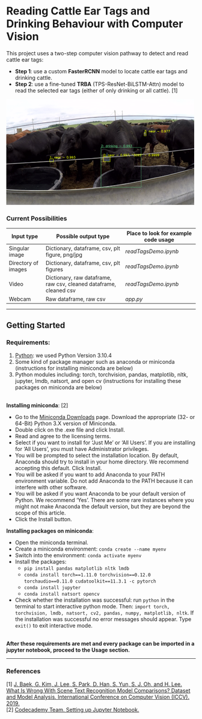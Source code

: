 # Reading Cattle Ear Tags and Drinking Behaviour with Computer Vision
This project uses a two-step computer vision pathway to detect and read cattle ear tags:
- **Step 1**: use a custom **FasterRCNN** model to locate cattle ear tags and drinking cattle.
- **Step 2**: use a fine-tuned **TRBA** (TPS-ResNet-BiLSTM-Attn) model to read the selected ear tags (either of only drinking or all cattle). [1]
<img src="./figures/example.png" width="500" title="example">

### Current Possibilities
| Input type | Possible output type | Place to look for example code usage |
| --- | --- | --- |
| Singular image | Dictionary, dataframe, csv, plt figure, png/jpg | *readTagsDemo.ipynb* |
| Directory of images | Dictionary, dataframe, csv, plt figures | *readTagsDemo.ipynb* |
| Video | Dictionary, raw dataframe, raw csv, cleaned dataframe, cleaned csv | *readTagsDemo.ipynb* |
| Webcam | Raw dataframe, raw csv | *app.py* |


***
## Getting Started
### Requirements:
1. [Python](https://www.python.org/downloads/): we used Python Version 3.10.4
2. Some kind of package manager such as anaconda or miniconda (instructions for installing miniconda are below)
3. Python modules including: torch, torchvision, pandas, matplotlib, nltk, jupyter, lmdb, natsort, and open cv (instructions for installing these packages on miniconda are below)

<br />**Installing miniconda**: \[2]
- Go to the [Miniconda Downloads](https://docs.conda.io/en/latest/miniconda.html#windows-installers) page. Download the appropriate (32- or 64-Bit) Python 3.X version of Miniconda.
- Double click on the .exe file and click Install.
- Read and agree to the licensing terms.
- Select if you want to install for ‘Just Me’ or ‘All Users’. If you are installing for ‘All Users’, you must have Administrator privileges.
- You will be prompted to select the installation location. By default, Anaconda should try to install in your home directory. We recommend accepting this default. Click Install.
- You will be asked if you want to add Anaconda to your PATH environment variable. Do not add Anaconda to the PATH because it can interfere with other software.
- You will be asked if you want Anaconda to be your default version of Python. We recommend ‘Yes’. There are some rare instances where you might not make Anaconda the default version, but they are beyond the scope of this article.
- Click the Install button.<p>

**Installing packages on miniconda**:
- Open the miniconda terminal. 
- Create a miniconda environment: 
``conda create --name myenv``
- Switch into the environment: ``conda activate myenv``
- Install the packages:
  - ``pip install pandas matplotlib nltk lmdb``
  - ``conda install torch==1.11.0 torchvision==0.12.0 torchaudio==0.11.0 cudatoolkit==11.3.1 -c pytorch``
  - ``conda install jupyter``
  - ``conda install natsort opencv``
- Check whether the installation was successful: run ``python`` in the terminal to start interactive python mode. Then: ``import torch, torchvision, lmdb, natsort, cv2, pandas, numpy, matplotlib, nltk``. If the installation was successful no error messages should appear. Type ``exit()`` to exit interactive mode.
  
<br />**After these requirements are met and every package can be imported in a jupyter notebook, proceed to the Usage section.**<br />
***
### References
[1] [J. Baek, G. Kim, J. Lee, S. Park, D. Han, S. Yun, S. J. Oh, and H. Lee. What Is Wrong With Scene Text Recognition Model Comparisons? Dataset and Model Analysis. International Conference on Computer Vision (ICCV). 2019.](https://github.com/clovaai/deep-text-recognition-benchmark)\
[2] [Codecademy Team. Setting up Jupyter Notebook.](https://www.codecademy.com/article/setting-up-jupyter-notebook#heading-windows-miniconda)
